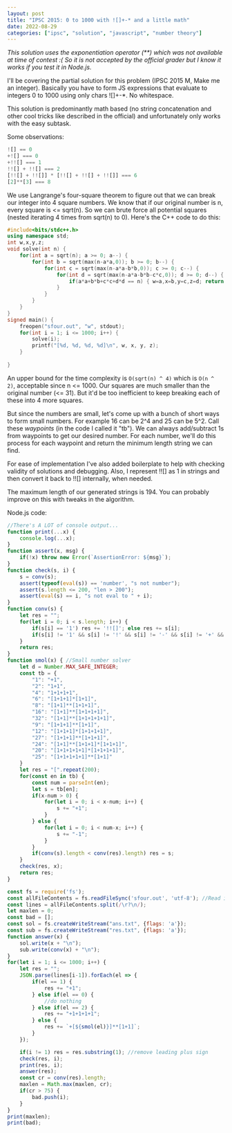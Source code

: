 ```yaml
---
layout: post
title: "IPSC 2015: 0 to 1000 with ![]+-* and a little math"
date: 2022-08-29
categories: ["ipsc", "solution", "javascript", "number theory"]
---
```

*This solution uses the exponentiation operator (\*\*) which was not available at time of contest :( So it is not accepted by the official grader but I know it works if you test it in Node.js.*

I'll be covering the partial solution for this problem (IPSC 2015 M, Make me an integer). Basically you have to form JS expressions that evaluate to integers 0 to 1000 using only chars ![]+-*. No whitespace.

This solution is predominantly math based (no string concatenation and other cool tricks like described in the official) and unfortunately only works with the easy subtask. 

Some observations:
```js
![] == 0
+![] === 0
+!![] === 1
!![] + !![] === 2
[!![] + !![]] * [!![] + !![] + !![]] === 6
[2]**[3] === 8
```

We use Langrange's four-square theorem to figure out that we can break our integer into 4 square numbers. We know that if our original number is n, every square is <= sqrt(n). So we can brute force all potential squares (nested iterating 4 times from sqrt(n) to 0). Here's the C++ code to do this:

```cpp
#include<bits/stdc++.h>
using namespace std;
int w,x,y,z;
void solve(int n) {
	for(int a = sqrt(n); a >= 0; a--) {
		for(int b = sqrt(max(n-a*a,0)); b >= 0; b--) {
			for(int c = sqrt(max(n-a*a-b*b,0)); c >= 0; c--) {
				for(int d = sqrt(max(n-a*a-b*b-c*c,0)); d >= 0; d--) {
					if(a*a+b*b+c*c+d*d == n) { w=a,x=b,y=c,z=d; return; }
				}
			}
		}
	}
}
signed main() {
	freopen("sfour.out", "w", stdout);
	for(int i = 1; i <= 1000; i++) {
		solve(i);
		printf("[%d, %d, %d, %d]\n", w, x, y, z);
	}
	
}
```

An upper bound for the time complexity is  `O(sqrt(n) ^ 4)` which is `O(n ^ 2)`, acceptable since n <= 1000. Our squares are much smaller than the original number (<= 31). But it'd be too inefficient to keep breaking each of these into 4 more squares.

But since the numbers are small, let's come up with a bunch of short ways to form small numbers. For example 16 can be 2^4 and 25 can be 5^2. Call these *waypoints* (in the code I called it "tb"). We can always add/subtract 1s from waypoints to get our desired number. For each number, we'll do this process for each waypoint and return the minimum length string we can find.

For ease of implementation I've also added boilerplate to help with checking validity of solutions and debugging. Also, I represent !![] as 1 in strings and then convert it back to !![] internally, when needed. 

The maximum length of our generated strings is 194. You can probably improve on this with tweaks in the algorithm.

Node.js code:

```js
//There's A LOT of console output...
function print(...x) {
	console.log(...x);
}
function assert(x, msg) {
	if(!x) throw new Error(`AssertionError: ${msg}`); 
}
function check(s, i) {
	s = conv(s);
	assert(typeof(eval(s)) == 'number', "s not number");
	assert(s.length <= 200, "len > 200");
	assert(eval(s) == i, "s not eval to " + i);
}
function conv(s) {
	let res = "";
	for(let i = 0; i < s.length; i++) {
		if(s[i] == '1') res += '!![]'; else res += s[i];
		if(s[i] != '1' && s[i] != '!' && s[i] != '-' && s[i] != '+' && s[i] != '*' && s[i] != '[' && s[i] != ']') throw new Error("Invalid charset: " + s);
	}
	return res;
}
function smol(x) { //Small number solver
	let d = Number.MAX_SAFE_INTEGER;
	const tb = {
		"1": "+1",
		"2": "1+1",
		"4": "1+1+1+1",
		"6": "[1+1+1]*[1+1]",
		"8": "[1+1]**[1+1+1]",
		"16": "[1+1]**[1+1+1+1]",
		"32": "[1+1]**[1+1+1+1+1]",
		"9": "[1+1+1]**[1+1]",
		"12": "[1+1+1]*[1+1+1+1]",
		"27": "[1+1+1]**[1+1+1]",
		"24": "[1+1]**[1+1+1]*[1+1+1]",
		"20": "[1+1+1+1+1]*[1+1+1+1]",
		"25": "[1+1+1+1+1]**[1+1]"
	}
	let res = "[".repeat(200);
	for(const en in tb) {
		const num = parseInt(en);
		let s = tb[en];
		if(x-num > 0) {
			for(let i = 0; i < x-num; i++) {
				s += "+1";
			}
		} else {
			for(let i = 0; i < num-x; i++) {
				s += "-1";
			}
		}
		if(conv(s).length < conv(res).length) res = s;
	}
	check(res, x);
	return res;
}

const fs = require('fs');
const allFileContents = fs.readFileSync('sfour.out', 'utf-8'); //Read in solved squares
const lines = allFileContents.split(/\r?\n/);
let maxlen = 0;
const bad = [];
const sol = fs.createWriteStream("ans.txt", {flags: 'a'});
const sub = fs.createWriteStream("res.txt", {flags: 'a'});
function answer(x) {
	sol.write(x + "\n");
	sub.write(conv(x) + "\n");
}
for(let i = 1; i <= 1000; i++) {
	let res = "";
	JSON.parse(lines[i-1]).forEach(el => {
		if(el == 1) {
			res += "+1";
		} else if(el == 0) {
			//do nothing
		} else if(el == 2) {
			res += "+1+1+1+1";
		} else {
			res += `+[${smol(el)}]**[1+1]`;
		}
	});

	if(i != 1) res = res.substring(1); //remove leading plus sign
	check(res, i);
	print(res, i);
	answer(res);
	const cr = conv(res).length;
	maxlen = Math.max(maxlen, cr);
	if(cr > 75) {
		bad.push(i);
	}
}
print(maxlen);
print(bad);
```

